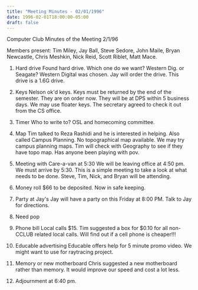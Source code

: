```yaml
---
title: "Meeting Minutes - 02/01/1996"
date: 1996-02-01T18:00:00-05:00
draft: false
---
```


Computer Club Minutes of the Meeting 2/1/96 </p><p>
Members present: Tim Miley, Jay Ball, Steve Sedore, John Maile, Bryan Newcastle, Chris Meshkin, Nick Reid, Scott Riblet, Matt Mace. </p><p>
1) Hard drive    Found hard drive.  Which one do we want?  Western Dig. or Seagate?  Western Digital was chosen.  Jay will order the drive.  This drive is a 1.6G drive. </p><p>
2) Keys    Nelson ok'd keys.  Keys must be returned by the end of the semester.  They are on order now.  They will be at DPS within 5 business days.  We may use floater keys.  The secretary agreed to check it out from the CS office. </p><p>
3) Timer    Who to write to?  OSL and homecoming committee.   </p><p>
4) Map    Tim talked to Reza Rashidi and he is interested in helping.  Also called Campus Planning.  No topographical map available.  We may try campus planning maps.  Tim will check with Geography to see if they have topo map.      Has anyone been playing with pov. </p><p>
5) Meeting with Care-a-van at 5:30    We will be leaving office at 4:50 pm.  We must arrive by 5:30.  This is a simple meeting to take a look at what needs to be done.  Steve, Tim, Nick, and Bryan will be attending. </p><p>
6) Money roll    $66 to be deposited.  Now in safe keeping. </p><p>
7) Party at Jay's    Jay will have a party on this Friday at 8:00 PM.  Talk to Jay for directions. </p><p>
8) Need pop </p><p>
9) Phone bill    Local calls $15.  Tim suggested a box for $0.10 for all non-CCLUB related local calls.  Will find out if a cell phone is cheaper!!! </p><p>
10) Educable advertising     Educable offers help for 5 minute promo video.  We might want to use for raytracing project. </p><p>
11) Memory or new motherboard     Chris suggested a new motherboard rather than memory.  It would improve our speed and cost a lot less.   </p><p>
12) Adjournment at 6:40 pm. </p><p>
</p>
